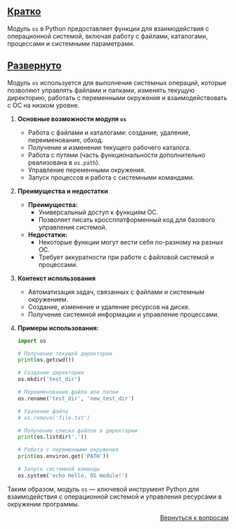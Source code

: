 ## <u>Кратко</u>

Модуль `os` в Python предоставляет функции для взаимодействия с операционной системой, включая работу с файлами,
каталогами, процессами и системными параметрами.

## <u>Развернуто</u>

Модуль `os` используется для выполнения системных операций, которые позволяют управлять файлами и папками, изменять
текущую директорию, работать с переменными окружения и взаимодействовать с ОС на низком уровне.

1. **Основные возможности модуля `os`**
    - Работа с файлами и каталогами: создание, удаление, переименование, обход.
    - Получение и изменение текущего рабочего каталога.
    - Работа с путями (часть функциональности дополнительно реализована в `os.path`).
    - Управление переменными окружения.
    - Запуск процессов и работа с системными командами.

2. **Преимущества и недостатки**
    - **Преимущества:**
        - Универсальный доступ к функциям ОС.
        - Позволяет писать кроссплатформенный код для базового управления системой.
    - **Недостатки:**
        - Некоторые функции могут вести себя по-разному на разных ОС.
        - Требует аккуратности при работе с файловой системой и процессами.

3. **Контекст использования**
    - Автоматизация задач, связанных с файлами и системным окружением.
    - Создание, изменение и удаление ресурсов на диске.
    - Получение системной информации и управление процессами.

4. **Примеры использования:**
    ```python
    import os

    # Получение текущей директории
    print(os.getcwd())

    # Создание директории
    os.mkdir('test_dir')

    # Переименование файла или папки
    os.rename('test_dir', 'new_test_dir')

    # Удаление файла
    # os.remove('file.txt')

    # Получение списка файлов в директории
    print(os.listdir('.'))

    # Работа с переменными окружения
    print(os.environ.get('PATH'))

    # Запуск системной команды
    os.system('echo Hello, OS module!')
    ```

Таким образом, модуль `os` — ключевой инструмент Python для взаимодействия с операционной системой и управления
ресурсами в окружении программы.

<div align="right">

[Вернуться к вопросам](../Вопросы.md)

</div>
